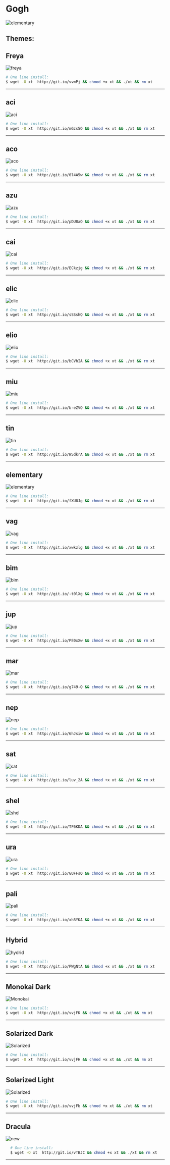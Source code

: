 Gogh
====

![elementary](https://raw.githubusercontent.com/devinceble/Elementary-OS-Terminal-Colors/master/images/Gogh-icons.png)

## Themes:

## Freya

![freya](https://raw.githubusercontent.com/devinceble/Elementary-OS-Terminal-Colors/master/images/freya.png)


```bash
# One line install:
$ wget -O xt  http://git.io/vvmPj && chmod +x xt && ./xt && rm xt
```

-----

## aci

![aci](https://raw.githubusercontent.com/devinceble/Elementary-OS-Terminal-Colors/master/images/aci.png)


```bash
# One line install:
$ wget -O xt  http://git.io/mGzs5Q && chmod +x xt && ./xt && rm xt
```

-----

## aco

![aco](https://raw.githubusercontent.com/devinceble/Elementary-OS-Terminal-Colors/master/images/aco.png)

```bash
# One line install:
$ wget -O xt  http://git.io/0l4A5w && chmod +x xt && ./xt && rm xt
```

-----

## azu

![azu](https://raw.githubusercontent.com/devinceble/Elementary-OS-Terminal-Colors/master/images/azu.png)

```bash
# One line install:
$ wget -O xt  http://git.io/pDU8aQ && chmod +x xt && ./xt && rm xt
```

-----

## cai

![cai](https://raw.githubusercontent.com/devinceble/Elementary-OS-Terminal-Colors/master/images/cai.png)

```bash
# One line install:
$ wget -O xt  http://git.io/ECkzjg && chmod +x xt && ./xt && rm xt
```

-----

## elic

![elic](https://raw.githubusercontent.com/devinceble/Elementary-OS-Terminal-Colors/master/images/elic.png)

```bash
# One line install:
$ wget -O xt  http://git.io/sSSshQ && chmod +x xt && ./xt && rm xt
```

-----

## elio

![elio](https://raw.githubusercontent.com/devinceble/Elementary-OS-Terminal-Colors/master/images/elio.png)

```bash
# One line install:
$ wget -O xt  http://git.io/bCVhIA && chmod +x xt && ./xt && rm xt
```

-----

## miu

![miu](https://raw.githubusercontent.com/devinceble/Elementary-OS-Terminal-Colors/master/images/miu.png)

```bash
# One line install:
$ wget -O xt  http://git.io/b-eZVQ && chmod +x xt && ./xt && rm xt
```

-----

## tin

![tin](https://raw.githubusercontent.com/devinceble/Elementary-OS-Terminal-Colors/master/images/tin.png)

```bash
# One line install:
$ wget -O xt  http://git.io/W5dkrA && chmod +x xt && ./xt && rm xt
```

-----

## elementary

![elementary](https://raw.githubusercontent.com/devinceble/Elementary-OS-Terminal-Colors/master/images/elementary.png)

```bash
# One line install:
$ wget -O xt  http://git.io/fXU8Jg && chmod +x xt && ./xt && rm xt
```

-----

## vag

![vag](https://raw.githubusercontent.com/devinceble/Elementary-OS-Terminal-Colors/master/images/vag.png)

```bash
# One line install:
$ wget -O xt  http://git.io/xwkzlg && chmod +x xt && ./xt && rm xt
```

-----

## bim

![bim](https://raw.githubusercontent.com/devinceble/Elementary-OS-Terminal-Colors/master/images/bim.png)

```bash
# One line install:
$ wget -O xt  http://git.io/-t0lXg && chmod +x xt && ./xt && rm xt
```

-----

## jup

![jup](https://raw.githubusercontent.com/devinceble/Elementary-OS-Terminal-Colors/master/images/jup.png)

```bash
# One line install:
$ wget -O xt  http://git.io/PE0xXw && chmod +x xt && ./xt && rm xt
```

-----

## mar

![mar](https://raw.githubusercontent.com/devinceble/Elementary-OS-Terminal-Colors/master/images/mar.png)

```bash
# One line install:
$ wget -O xt  http://git.io/g749-Q && chmod +x xt && ./xt && rm xt
```

-----

## nep

![nep](https://raw.githubusercontent.com/devinceble/Elementary-OS-Terminal-Colors/master/images/nep.png)

```bash
# One line install:
$ wget -O xt  http://git.io/6hJsiw && chmod +x xt && ./xt && rm xt
```

-----

## sat

![sat](https://raw.githubusercontent.com/devinceble/Elementary-OS-Terminal-Colors/master/images/vag.png)

```bash
# One line install:
$ wget -O xt  http://git.io/luv_2A && chmod +x xt && ./xt && rm xt
```

-----

## shel

![shel](https://raw.githubusercontent.com/devinceble/Elementary-OS-Terminal-Colors/master/images/shel.png)

```bash
# One line install:
$ wget -O xt  http://git.io/TF6KDA && chmod +x xt && ./xt && rm xt
```

-----

## ura

![ura](https://raw.githubusercontent.com/devinceble/Elementary-OS-Terminal-Colors/master/images/ura.png)

```bash
# One line install:
$ wget -O xt  http://git.io/GUFFsQ && chmod +x xt && ./xt && rm xt
```

-----

## pali

![pali](https://raw.githubusercontent.com/devinceble/Elementary-OS-Terminal-Colors/master/images/pali.png)

```bash
# One line install:
$ wget -O xt  http://git.io/xh3YKA && chmod +x xt && ./xt && rm xt
```

-----

## Hybrid

![hydrid](https://raw.githubusercontent.com/devinceble/Elementary-OS-Terminal-Colors/master/images/Hybrid.png)

```bash
# One line install:
$ wget -O xt  http://git.io/PWgNtA && chmod +x xt && ./xt && rm xt
```

-----

## Monokai Dark

![Monokai](https://raw.githubusercontent.com/devinceble/Elementary-OS-Terminal-Colors/master/images/monokai.dark.png)

```bash
# One line install:
$ wget -O xt  http://git.io/vvjFK && chmod +x xt && ./xt && rm xt
```

-----

## Solarized Dark

![Solarized](https://raw.githubusercontent.com/devinceble/Elementary-OS-Terminal-Colors/master/images/solarized.dark.png)

```bash
# One line install:
$ wget -O xt  http://git.io/vvjFH && chmod +x xt && ./xt && rm xt
```

-----

## Solarized Light

![Solarized](https://raw.githubusercontent.com/devinceble/Elementary-OS-Terminal-Colors/master/images/solarized.light.png)

```bash
# One line install:
$ wget -O xt  http://git.io/vvjFb && chmod +x xt && ./xt && rm xt
```

-----

## Dracula

![new](https://raw.githubusercontent.com/devinceble/Elementary-OS-Terminal-Colors/master/images/dracula.png)

```bash
  # One line install:
  $ wget -O xt  http://git.io/vTBJC && chmod +x xt && ./xt && rm xt
```

-----
